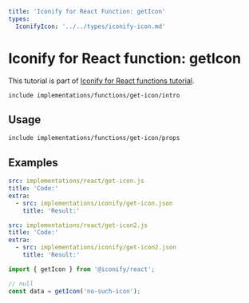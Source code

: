 ```yaml
title: 'Iconify for React Function: getIcon'
types:
  IconifyIcon: '../../types/iconify-icon.md'
```

# Iconify for React function: getIcon

This tutorial is part of [Iconify for React functions tutorial](./index.md#functions).

`include implementations/functions/get-icon/intro`

## Usage

`include implementations/functions/get-icon/props`

## Examples

```yaml
src: implementations/react/get-icon.js
title: 'Code:'
extra:
  - src: implementations/iconify/get-icon.json
    title: 'Result:'
```

```yaml
src: implementations/react/get-icon2.js
title: 'Code:'
extra:
  - src: implementations/iconify/get-icon2.json
    title: 'Result:'
```

```js
import { getIcon } from '@iconify/react';

// null
const data = getIcon('no-such-icon');
```
